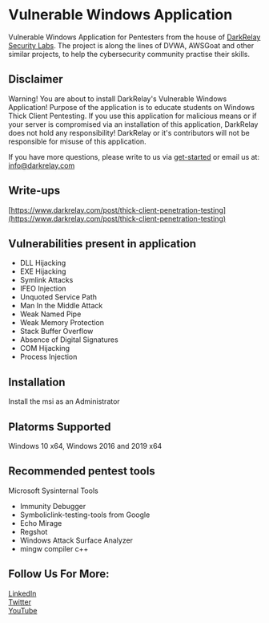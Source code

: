 # Vulnerable Windows Application
Vulnerable Windows Application for Pentesters from the house of [DarkRelay Security Labs](https://www.darkrelay.com/). The project is along the lines of DVWA, AWSGoat and other similar projects, to help the cybersecurity community practise their skills.

## Disclaimer
Warning! You are about to install DarkRelay's Vulnerable Windows Application! Purpose of the application is to educate students on Windows Thick Client Pentesting. If you use this application for malicious means or if your server is compromised via an installation of this application, DarkRelay does not hold any responsibility! DarkRelay or it's contributors will not be responsible for misuse of this application.

If you have more questions, please write to us via [get-started](https://www.darkrelay.com/get-started) or email us at: [info@darkrelay.com](mailto:info@darkrelay.com)

## Write-ups
[https://www.darkrelay.com/post/thick-client-penetration-testing](https://www.darkrelay.com/post/thick-client-penetration-testing)

## Vulnerabilities present in application
- DLL Hijacking
- EXE Hijacking
- Symlink Attacks
- IFEO Injection
- Unquoted Service Path
- Man In the Middle Attack
- Weak Named Pipe
- Weak Memory Protection
- Stack Buffer Overflow
- Absence of Digital Signatures
- COM Hijacking
- Process Injection

## Installation
Install the msi as an Administrator

## Platorms Supported
Windows 10 x64, Windows 2016 and 2019 x64

## Recommended pentest tools
Microsoft Sysinternal Tools

- Immunity Debugger
- Symboliclink-testing-tools from Google
- Echo Mirage
- Regshot
- Windows Attack Surface Analyzer
- mingw compiler c++

## Follow Us For More:
[LinkedIn](https://linkedin.com/company/darkrelay)<br>
[Twitter](https://twitter.com/darkrelaylabs)<br>
[YouTube](https://www.youtube.com/channel/UCtnLa860lUkRhtmpYvbXlTw)<br>

